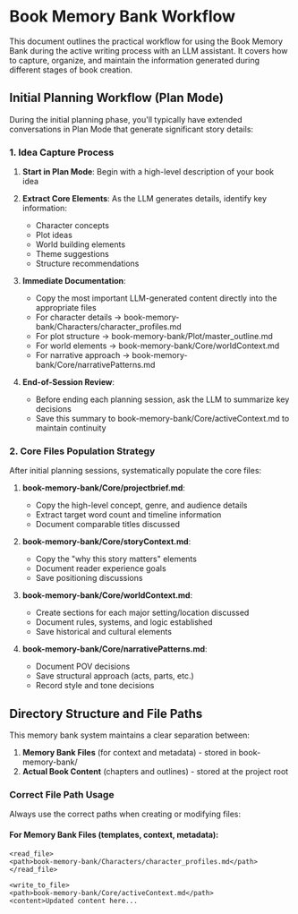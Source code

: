# Book Memory Bank Workflow

This document outlines the practical workflow for using the Book Memory Bank during the active writing process with an LLM assistant. It covers how to capture, organize, and maintain the information generated during different stages of book creation.

## Initial Planning Workflow (Plan Mode)

During the initial planning phase, you'll typically have extended conversations in Plan Mode that generate significant story details:

### 1. Idea Capture Process

1. **Start in Plan Mode**: Begin with a high-level description of your book idea
2. **Extract Core Elements**: As the LLM generates details, identify key information:
   - Character concepts
   - Plot ideas
   - World building elements
   - Theme suggestions
   - Structure recommendations

3. **Immediate Documentation**:
   - Copy the most important LLM-generated content directly into the appropriate files
   - For character details → book-memory-bank/Characters/character_profiles.md
   - For plot structure → book-memory-bank/Plot/master_outline.md
   - For world elements → book-memory-bank/Core/worldContext.md
   - For narrative approach → book-memory-bank/Core/narrativePatterns.md

4. **End-of-Session Review**:
   - Before ending each planning session, ask the LLM to summarize key decisions
   - Save this summary to book-memory-bank/Core/activeContext.md to maintain continuity

### 2. Core Files Population Strategy

After initial planning sessions, systematically populate the core files:

1. **book-memory-bank/Core/projectbrief.md**:
   - Copy the high-level concept, genre, and audience details
   - Extract target word count and timeline information
   - Document comparable titles discussed

2. **book-memory-bank/Core/storyContext.md**:
   - Copy the "why this story matters" elements
   - Document reader experience goals
   - Save positioning discussions

3. **book-memory-bank/Core/worldContext.md**:
   - Create sections for each major setting/location discussed
   - Document rules, systems, and logic established
   - Save historical and cultural elements

4. **book-memory-bank/Core/narrativePatterns.md**:
   - Document POV decisions
   - Save structural approach (acts, parts, etc.)
   - Record style and tone decisions

## Directory Structure and File Paths

This memory bank system maintains a clear separation between:
1. **Memory Bank Files** (for context and metadata) - stored in book-memory-bank/
2. **Actual Book Content** (chapters and outlines) - stored at the project root

### Correct File Path Usage

Always use the correct paths when creating or modifying files:

#### For Memory Bank Files (templates, context, metadata):
```
<read_file>
<path>book-memory-bank/Characters/character_profiles.md</path>
</read_file>

<write_to_file>
<path>book-memory-bank/Core/activeContext.md</path>
<content>Updated content here...
